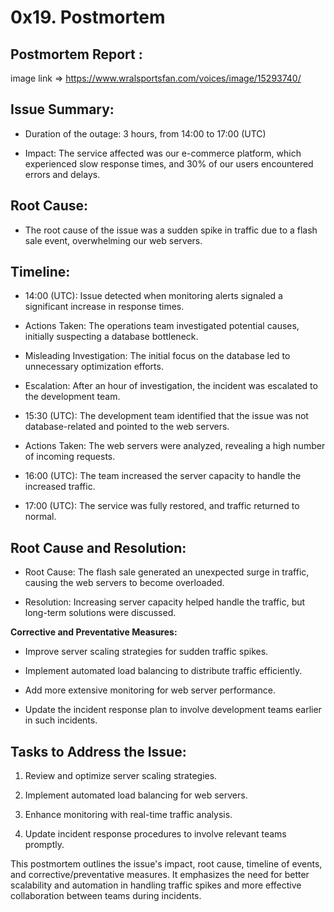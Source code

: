 # 0x19. Postmortem



## Postmortem Report :


image link => https://www.wralsportsfan.com/voices/image/15293740/

## Issue Summary:
- Duration of the outage: 3 hours, from 14:00 to 17:00 (UTC)

- Impact: The service affected was our e-commerce platform, which experienced slow response times, and 30% of our users encountered errors and delays.

## Root Cause:

- The root cause of the issue was a sudden spike in traffic due to a flash sale event, overwhelming our web servers.

## Timeline:

- 14:00 (UTC): Issue detected when monitoring alerts signaled a significant increase in response times.

- Actions Taken: The operations team investigated potential causes, initially suspecting a database bottleneck.

- Misleading Investigation: The initial focus on the database led to unnecessary optimization efforts.

- Escalation: After an hour of investigation, the incident was escalated to the development team.

- 15:30 (UTC): The development team identified that the issue was not database-related and pointed to the web servers.

- Actions Taken: The web servers were analyzed, revealing a high number of incoming requests.

- 16:00 (UTC): The team increased the server capacity to handle the increased traffic.

- 17:00 (UTC): The service was fully restored, and traffic returned to normal.

## **Root Cause and Resolution:**

- Root Cause: The flash sale generated an unexpected surge in traffic, causing the web servers to become overloaded.

- Resolution: Increasing server capacity helped handle the traffic, but long-term solutions were discussed.

**Corrective and Preventative Measures:**

- Improve server scaling strategies for sudden traffic spikes.

- Implement automated load balancing to distribute traffic efficiently.

- Add more extensive monitoring for web server performance.

- Update the incident response plan to involve development teams earlier in such incidents.

## **Tasks to Address the Issue:**

1. Review and optimize server scaling strategies.

2. Implement automated load balancing for web servers.

3. Enhance monitoring with real-time traffic analysis.

4. Update incident response procedures to involve relevant teams promptly.

This postmortem outlines the issue's impact, root cause, timeline of events, and corrective/preventative measures. It emphasizes the need for better scalability and automation in handling traffic spikes and more effective collaboration between teams during incidents.
